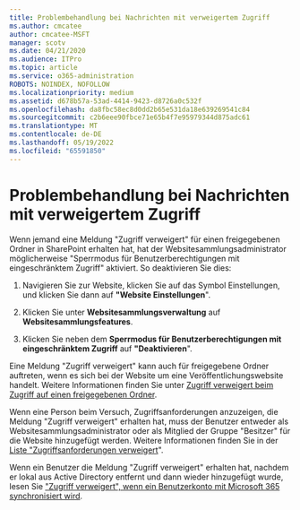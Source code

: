 ```yaml
---
title: Problembehandlung bei Nachrichten mit verweigertem Zugriff
ms.author: cmcatee
author: cmcatee-MSFT
manager: scotv
ms.date: 04/21/2020
ms.audience: ITPro
ms.topic: article
ms.service: o365-administration
ROBOTS: NOINDEX, NOFOLLOW
ms.localizationpriority: medium
ms.assetid: d678b57a-53ad-4414-9423-d8726a0c532f
ms.openlocfilehash: da8fbc58ec8d0dd2b65e531da18e639269541c84
ms.sourcegitcommit: c2b6eee90fbce71e65b4f7e95979344d875adc61
ms.translationtype: MT
ms.contentlocale: de-DE
ms.lasthandoff: 05/19/2022
ms.locfileid: "65591850"
---
```

# <a name="troubleshoot-access-denied-messages"></a>Problembehandlung bei Nachrichten mit verweigertem Zugriff

Wenn jemand eine Meldung "Zugriff verweigert" für einen freigegebenen Ordner in SharePoint erhalten hat, hat der Websitesammlungsadministrator möglicherweise "Sperrmodus für Benutzerberechtigungen mit eingeschränktem Zugriff" aktiviert. So deaktivieren Sie dies: 
  
1. Navigieren Sie zur Website, klicken Sie auf das Symbol Einstellungen, und klicken Sie dann auf **"Website Einstellungen**".
    
2. Klicken Sie unter **Websitesammlungsverwaltung** auf **Websitesammlungsfeatures**.
    
3. Klicken Sie neben dem **Sperrmodus für Benutzerberechtigungen mit eingeschränktem Zugriff** auf **"Deaktivieren**".
    
Eine Meldung "Zugriff verweigert" kann auch für freigegebene Ordner auftreten, wenn es sich bei der Website um eine Veröffentlichungswebsite handelt. Weitere Informationen finden Sie unter [Zugriff verweigert beim Zugriff auf einen freigegebenen Ordner](https://answers.microsoft.com/en-us/windows/forum/all/access-denied-to-share-folder/79fae49d-cddf-4845-8ac8-c141884d85fb).
  
Wenn eine Person beim Versuch, Zugriffsanforderungen anzuzeigen, die Meldung "Zugriff verweigert" erhalten hat, muss der Benutzer entweder als Websitesammlungsadministrator oder als Mitglied der Gruppe "Besitzer" für die Website hinzugefügt werden. Weitere Informationen finden Sie in der [Liste "Zugriffsanforderungen verweigert](https://go.microsoft.com/fwlink/?linkid=2004220)".
  
Wenn ein Benutzer die Meldung "Zugriff verweigert" erhalten hat, nachdem er lokal aus Active Directory entfernt und dann wieder hinzugefügt wurde, lesen Sie ["Zugriff verweigert", wenn ein Benutzerkonto mit Microsoft 365 synchronisiert wird](https://go.microsoft.com/fwlink/?linkid=2004318).
  

